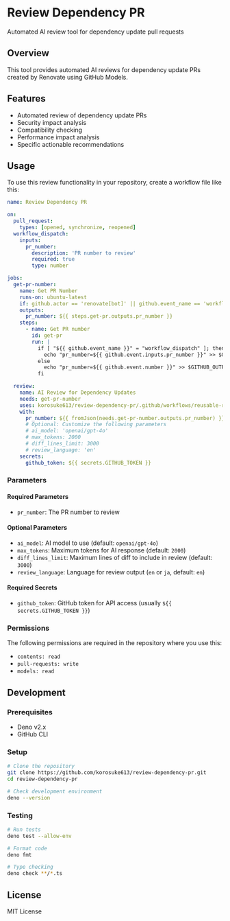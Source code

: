 # Review Dependency PR

Automated AI review tool for dependency update pull requests

## Overview

This tool provides automated AI reviews for dependency update PRs created by Renovate using GitHub Models.

## Features

- Automated review of dependency update PRs
- Security impact analysis
- Compatibility checking
- Performance impact analysis
- Specific actionable recommendations

## Usage

To use this review functionality in your repository, create a workflow file like this:

```yaml
name: Review Dependency PR

on:
  pull_request:
    types: [opened, synchronize, reopened]
  workflow_dispatch:
    inputs:
      pr_number:
        description: 'PR number to review'
        required: true
        type: number

jobs:
  get-pr-number:
    name: Get PR Number
    runs-on: ubuntu-latest
    if: github.actor == 'renovate[bot]' || github.event_name == 'workflow_dispatch'
    outputs:
      pr_number: ${{ steps.get-pr.outputs.pr_number }}
    steps:
      - name: Get PR number
        id: get-pr
        run: |
          if [ "${{ github.event_name }}" = "workflow_dispatch" ]; then
            echo "pr_number=${{ github.event.inputs.pr_number }}" >> $GITHUB_OUTPUT
          else
            echo "pr_number=${{ github.event.number }}" >> $GITHUB_OUTPUT
          fi

  review:
    name: AI Review for Dependency Updates
    needs: get-pr-number
    uses: korosuke613/review-dependency-pr/.github/workflows/reusable-review-dependency-pr.yml@main
    with:
      pr_number: ${{ fromJson(needs.get-pr-number.outputs.pr_number) }}
      # Optional: Customize the following parameters
      # ai_model: 'openai/gpt-4o'
      # max_tokens: 2000
      # diff_lines_limit: 3000
      # review_language: 'en'
    secrets:
      github_token: ${{ secrets.GITHUB_TOKEN }}
```

### Parameters

#### Required Parameters

- `pr_number`: The PR number to review

#### Optional Parameters

- `ai_model`: AI model to use (default: `openai/gpt-4o`)
- `max_tokens`: Maximum tokens for AI response (default: `2000`)
- `diff_lines_limit`: Maximum lines of diff to include in review (default: `3000`)
- `review_language`: Language for review output (`en` or `ja`, default: `en`)

#### Required Secrets

- `github_token`: GitHub token for API access (usually `${{ secrets.GITHUB_TOKEN }}`)

### Permissions

The following permissions are required in the repository where you use this:

- `contents: read`
- `pull-requests: write`
- `models: read`

## Development

### Prerequisites

- Deno v2.x
- GitHub CLI

### Setup

```bash
# Clone the repository
git clone https://github.com/korosuke613/review-dependency-pr.git
cd review-dependency-pr

# Check development environment
deno --version
```

### Testing

```bash
# Run tests
deno test --allow-env

# Format code
deno fmt

# Type checking
deno check **/*.ts
```

## License

MIT License
